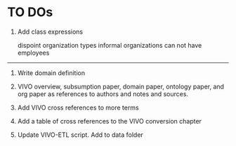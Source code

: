 # TO DOs
   
1. Add class expressions

    dispoint organization types
    informal organizations can not have employees

---

1.  Write domain definition

1.  VIVO overview, subsumption paper, domain paper, ontology paper, and org paper
    as references to authors and notes and sources.

1.  Add VIVO cross references to more terms

1.  Add a table of cross references to the VIVO conversion chapter

1.  Update VIVO-ETL script. Add to data folder

    
    